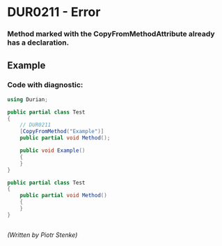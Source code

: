# DUR0211 - Error
### Method marked with the CopyFromMethodAttribute already has a declaration.

## Example

### Code with diagnostic:

```csharp
using Durian;

public partial class Test
{
	// DUR0211
	[CopyFromMethod("Example")]
	public partial void Method();

	public void Example()
	{
	}
}

public partial class Test
{
	public partial void Method()
	{
	}
}

```
##

*\(Written by Piotr Stenke\)*